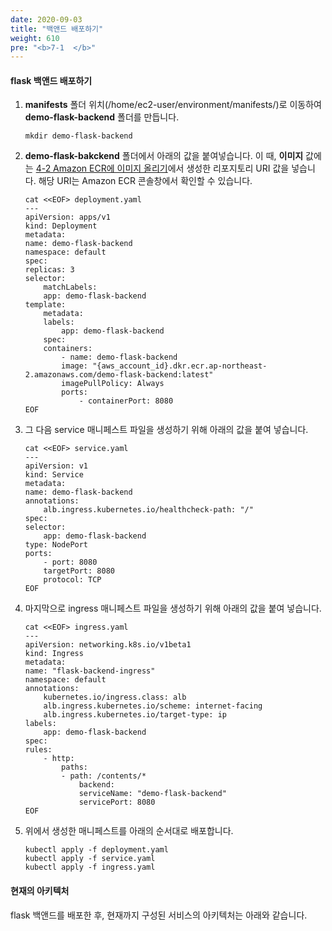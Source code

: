 ```yaml
---
date: 2020-09-03
title: "백앤드 배포하기"
weight: 610
pre: "<b>7-1  </b>"
---
```


#### flask 백앤드 배포하기

1. **manifests** 폴더 위치(/home/ec2-user/environment/manifests/)로 이동하여 **demo-flask-backend** 폴더를 만듭니다.
    ```
    mkdir demo-flask-backend
    ```
2. **demo-flask-bakckend** 폴더에서 아래의 값을 붙여넣습니다. 이 때, **이미지** 값에는 [4-2 Amazon ECR에 이미지 올리기](https://master.d3s71i2n51x60t.amplifyapp.com/ko/container_image/push_to_ecr/)에서 생성한 리포지토리 URI 값을 넣습니다. 해당 URI는 Amazon ECR 콘솔창에서 확인할 수 있습니다.
    ```
    cat <<EOF> deployment.yaml
    ---
    apiVersion: apps/v1
    kind: Deployment
    metadata:
    name: demo-flask-backend
    namespace: default
    spec:
    replicas: 3
    selector:
        matchLabels:
        app: demo-flask-backend
    template:
        metadata:
        labels:
            app: demo-flask-backend
        spec:
        containers:
            - name: demo-flask-backend
            image: "{aws_account_id}.dkr.ecr.ap-northeast-2.amazonaws.com/demo-flask-backend:latest"
            imagePullPolicy: Always
            ports:
                - containerPort: 8080
    EOF
    ```
3. 그 다음 service 매니페스트 파일을 생성하기 위해 아래의 값을 붙여 넣습니다.
    ```
    cat <<EOF> service.yaml
    ---
    apiVersion: v1
    kind: Service
    metadata:
    name: demo-flask-backend
    annotations:
        alb.ingress.kubernetes.io/healthcheck-path: "/"
    spec:
    selector:
        app: demo-flask-backend
    type: NodePort
    ports:
        - port: 8080
        targetPort: 8080
        protocol: TCP
    EOF
    ```
4. 마지막으로 ingress 매니페스트 파일을 생성하기 위해 아래의 값을 붙여 넣습니다.
    ```
    cat <<EOF> ingress.yaml
    ---
    apiVersion: networking.k8s.io/v1beta1
    kind: Ingress
    metadata:
    name: "flask-backend-ingress"
    namespace: default
    annotations:
        kubernetes.io/ingress.class: alb
        alb.ingress.kubernetes.io/scheme: internet-facing
        alb.ingress.kubernetes.io/target-type: ip
    labels:
        app: demo-flask-backend
    spec:
    rules:
        - http:
            paths:
            - path: /contents/*
                backend:
                serviceName: "demo-flask-backend"
                servicePort: 8080
    EOF
    ```
5. 위에서 생성한 매니페스트를 아래의 순서대로 배포합니다.
    ```
    kubectl apply -f deployment.yaml
    kubectl apply -f service.yaml
    kubectl apply -f ingress.yaml
    ```


#### 현재의 아키텍처
flask 백앤드를 배포한 후, 현재까지 구성된 서비스의 아키텍처는 아래와 같습니다.